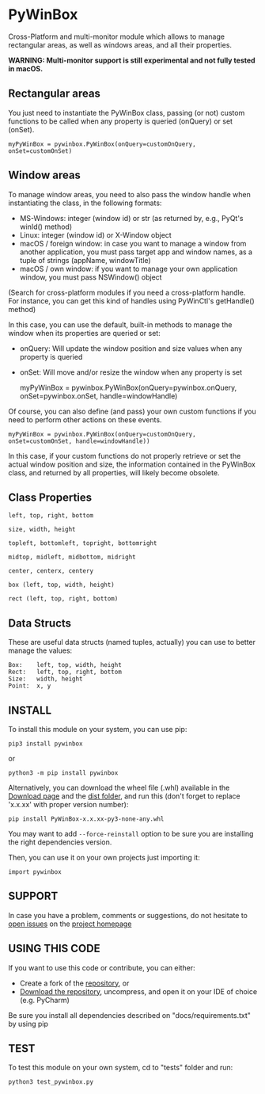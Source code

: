 # PyWinBox

Cross-Platform and multi-monitor module which allows to manage rectangular areas, 
as well as windows areas, and all their properties.

**WARNING: Multi-monitor support is still experimental and not fully tested in macOS.**

## Rectangular areas

You just need to instantiate the PyWinBox class, passing (or not) custom functions to be called when any property is 
queried (onQuery) or set (onSet).

    myPyWinBox = pywinbox.PyWinBox(onQuery=customOnQuery, onSet=customOnSet)


## Window areas

To manage window areas, you need to also pass the window handle when instantiating the class, in the following formats:

- MS-Windows: integer (window id) or str (as returned by, e.g., PyQt's winId() method)
- Linux: integer (window id) or X-Window object
- macOS / foreign window: in case you want to manage a window from another application, you must pass target app and window names, as a tuple of strings (appName, windowTitle)
- macOS / own window: if you want to manage your own application window, you must pass NSWindow() object

(Search for cross-platform modules if you need a cross-platform handle. For instance, you can get this kind of handles
using PyWinCtl's getHandle() method)

In this case, you can use the default, built-in methods to manage the window when its properties are queried or set:

- onQuery: Will update the window position and size values when any property is queried
- onSet: Will move and/or resize the window when any property is set


    myPyWinBox = pywinbox.PyWinBox(onQuery=pywinbox.onQuery, onSet=pywinbox.onSet, handle=windowHandle)

Of course, you can also define (and pass) your own custom functions if you need to perform other actions on these events.

    myPyWinBox = pywinbox.PyWinBox(onQuery=customOnQuery, onSet=customOnSet, handle=windowHandle))

In this case, if your custom functions do not properly retrieve or set the actual window position and size, the 
information contained in the PyWinBox class, and returned by all properties, will likely become obsolete.


## Class Properties

    left, top, right, bottom

    size, width, height

    topleft, bottomleft, topright, bottomright

    midtop, midleft, midbottom, midright

    center, centerx, centery

    box (left, top, width, height)

    rect (left, top, right, bottom)


## Data Structs

These are useful data structs (named tuples, actually) you can use to better manage the values:

    Box:    left, top, width, height
    Rect:   left, top, right, bottom
    Size:   width, height
    Point:  x, y


## INSTALL <a name="install"></a>

To install this module on your system, you can use pip: 

    pip3 install pywinbox

or

    python3 -m pip install pywinbox

Alternatively, you can download the wheel file (.whl) available in the [Download page](https://pypi.org/project/PyWinBox/#files) and the [dist folder](https://github.com/Kalmat/PyWinBox/tree/master/dist), and run this (don't forget to replace 'x.x.xx' with proper version number):

    pip install PyWinBox-x.x.xx-py3-none-any.whl

You may want to add `--force-reinstall` option to be sure you are installing the right dependencies version.

Then, you can use it on your own projects just importing it:

    import pywinbox

## SUPPORT <a name="support"></a>

In case you have a problem, comments or suggestions, do not hesitate to [open issues](https://github.com/Kalmat/PyWinBox/issues) on the [project homepage](https://github.com/Kalmat/PyWinBox)

## USING THIS CODE <a name="using"></a>

If you want to use this code or contribute, you can either:

* Create a fork of the [repository](https://github.com/Kalmat/PyWinBox), or 
* [Download the repository](https://github.com/Kalmat/PyWinBox/archive/refs/heads/master.zip), uncompress, and open it on your IDE of choice (e.g. PyCharm)

Be sure you install all dependencies described on "docs/requirements.txt" by using pip

## TEST <a name="test"></a>

To test this module on your own system, cd to "tests" folder and run:

    python3 test_pywinbox.py

